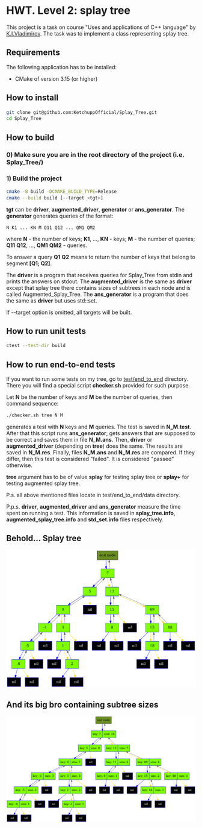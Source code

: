 # HWT. Level 2: splay tree

This project is a task on course "Uses and applications of C++ language" by
[K.I.Vladimirov](https://github.com/tilir). The task was to implement a class representing splay
tree.

## Requirements

The following application has to be installed:

- CMake of version 3.15 (or higher)

## How to install

```bash
git clone git@github.com:KetchuppOfficial/Splay_Tree.git
cd Splay_Tree
```

## How to build

### 0) Make sure you are in the root directory of the project (i.e. Splay_Tree/)

### 1) Build the project

```bash
cmake -B build -DCMAKE_BUILD_TYPE=Release
cmake --build build [--target <tgt>]
```

**tgt** can be **driver**, **augmented_driver**, **generator** or **ans_generator**.
The **generator** generates queries of the format:

```
N K1 ... KN M Q11 Q12 ... QM1 QM2
```

where **N** - the number of keys; **K1**, ..., **KN** - keys; **M** - the number of queries;
**Q11** **Q12**, ..., **QM1** **QM2** - queries.

To answer a query **Q1** **Q2** means to return the number of keys that belong to segment
**[Q1; Q2]**.

The **driver** is a program that receives queries for Splay_Tree from stdin and prints the answers
on stdout. The **augmented_driver** is the same as **driver** except that splay tree there contains
sizes of subtrees in each node and is called Augmented_Splay_Tree. The **ans_generator** is a
program that does the same as **driver** but uses std::set.

If --target option is omitted, all targets will be built.

## How to run unit tests

```bash
ctest --test-dir build
```

## How to run end-to-end tests

If you want to run some tests on my tree, go to [test/end_to_end](/test/end_to_end/) directory.
There you will find a special script **checker.sh** provided for such purpose.

Let **N** be the number of keys and **M** be the number of queries, then command sequence:

```bash
./checker.sh tree N M
```

generates a test with **N** keys and **M** queries. The test is saved in **N_M.test**. After that
this script runs **ans_generator**, gets answers that are supposed to be correct and saves them in
file **N_M.ans**. Then, **driver** or **augmented_driver** (depending on **tree**) does the same.
The results are saved in **N_M.res**. Finally, files **N_M.ans** and **N_M.res** are compared. If
they differ, then this test is considered "failed". It is considered "passed" otherwise.

**tree** argument has to be of value **splay** for testing splay tree or **splay+** for testing
augmented splay tree.

P.s. all above mentioned files locate in test/end_to_end/data directory.

P.p.s. **driver**, **augmented_driver** and **ans_generator** measure the time spent on running a
test. This information is saved in **splay_tree.info**, **augmented_splay_tree.info** and
**std_set.info** files respectively.

## Behold... Splay tree

![dump](/images/splay_tree.png)

## And its big bro containing subtree sizes

![dump](/images/augmented_splay_tree.png)
